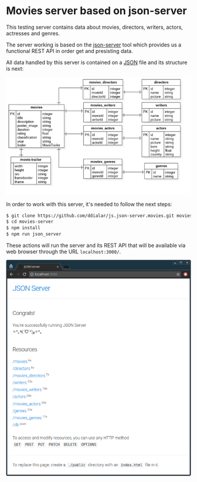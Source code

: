 # Movies server based on json-server

This testing server contains data about movies, directors, writers, actors, actresses and genres.

The server working is based on the [json-server](https://github.com/typicode/json-server) tool which provides us a functional REST API in order get and presisting data.

All data handled by this server is contained on a [JSON](db/data.json) file and its structure is next:

![DB Structure](images/repository/db-structure.png)

In order to work with this server, it's needed to follow the next steps:

```sh
$ git clone https://github.com/ddialar/js.json-server.movies.git movies-server
$ cd movies-server
$ npm install
$ npm run json_server
```

These actions will run the server and its REST API that will be available via web browser through the URL `localhost:3000/`.

![Server running up](images/repository/server-running-up.png)
